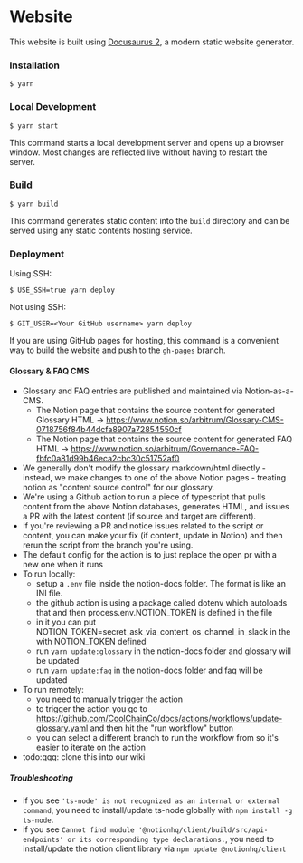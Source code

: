 # Website

This website is built using [Docusaurus 2](https://docusaurus.io/), a modern static website generator.

### Installation

```
$ yarn
```

### Local Development

```
$ yarn start
```

This command starts a local development server and opens up a browser window. Most changes are reflected live without having to restart the server.

### Build

```
$ yarn build
```

This command generates static content into the `build` directory and can be served using any static contents hosting service.

### Deployment

Using SSH:

```
$ USE_SSH=true yarn deploy
```

Not using SSH:

```
$ GIT_USER=<Your GitHub username> yarn deploy
```

If you are using GitHub pages for hosting, this command is a convenient way to build the website and push to the `gh-pages` branch.

#### Glossary & FAQ CMS

- Glossary and FAQ entries are published and maintained via Notion-as-a-CMS.
  - The Notion page that contains the source content for generated Glossary HTML -> https://www.notion.so/arbitrum/Glossary-CMS-0718756f84b44dcfa8907a72854550cf
  - The Notion page that contains the source content for generated FAQ HTML -> https://www.notion.so/arbitrum/Governance-FAQ-fbfc0a81d99b46eca2cbc30c51752af0
- We generally don't modify the glossary markdown/html directly - instead, we make changes to one of the above Notion pages - treating notion as "content source control" for our glossary.
- We're using a Github action to run a piece of typescript that pulls content from the above Notion databases, generates HTML, and issues a PR with the latest content (if source and target are different).
- If you're reviewing a PR and notice issues related to the script or content, you can make your fix (if content, update in Notion) and then rerun the script from the branch you're using.
- The default config for the action is to just replace the open pr with a new one when it runs
- To run locally:
  - setup a `.env` file inside the notion-docs folder. The format is like an INI file.
  - the github action is using a package called dotenv which autoloads that and then process.env.NOTION_TOKEN is defined in the file
  - in it you can put NOTION_TOKEN=secret_ask_via_content_os_channel_in_slack in the with NOTION_TOKEN defined
  - run `yarn update:glossary` in the notion-docs folder and glossary will be updated
  - run `yarn update:faq` in the notion-docs folder and faq will be updated
- To run remotely:
  - you need to manually trigger the action
  - to trigger the action you go to https://github.com/CoolChainCo/docs/actions/workflows/update-glossary.yaml and then hit the "run workflow" button
  - you can select a different branch to run the workflow from so it's easier to iterate on the action
- todo:qqq: clone this into our wiki

##### Troubleshooting

- if you see `'ts-node' is not recognized as an internal or external command`, you need to install/update ts-node globally with `npm install -g ts-node`.
- if you see `Cannot find module '@notionhq/client/build/src/api-endpoints' or its corresponding type declarations.`, you need to install/update the notion client library via `npm update @notionhq/client`